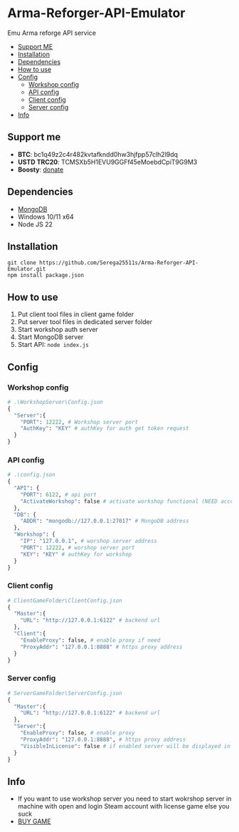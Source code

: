 # Arma-Reforger-API-Emulator
Emu Arma reforge API service
* [Support ME](#support-me)
* [Installation](#installation)
* [Dependencies](#dependencies)
* [How to use](#how-to-use)
* [Config](#config)
  *  [Workshop config](#workshop-config)
  *  [API config](#api-config)
  *  [Client config](#client-config)
  *  [Server config](#server-config)
* [Info](#info)
## Support me
- **BTC**: bc1q49z2c4r482kvtafkndd0hw3hjfpp57clh2l9dq
- **USTD TRC20**: TCMSXb5H1EVU9GGFf45eMoebdCpiT9G9M3
- **Boosty**: [donate](https://boosty.to/serega25511s/donate)
## Dependencies
- [MongoDB](https://www.mongodb.com/try/download/community)
- Windows 10/11 x64
- Node JS 22
## Installation
```
git clone https://github.com/Serega25511s/Arma-Reforger-API-Emulator.git
npm install package.json

```

## How to use
1. Put client tool files in client game folder
2. Put server tool files in dedicated server folder
3. Start workshop auth server
4. Start MongoDB server
5. Start API: ```node index.js```
## Config
### Workshop config
```py
# .\WorkshopServer\Config.json
{
  "Server":{
    "PORT": 12222, # Workshop server port
    "AuthKey": "KEY" # authKey for auth get token request
  }
}
```

### API config
```py
# .\config.json
{
  "API": {
    "PORT": 6122, # api port
    "ActivateWorkshop": false # activate workshop functional (NEED account with license game)
  },
  "DB": {
    "ADDR": "mongodb://127.0.0.1:27017" # MongoDB address 
  },
  "Workshop": {
    "IP": "127.0.0.1", # worshop server address
    "PORT": 12222, # worshop server port
    "KEY": "KEY" # authKey for workshop
  }
}
```

### Client config
```py
# ClientGameFolder\ClientConfig.json
{
  "Master":{
    "URL": "http://127.0.0.1:6122" # backend url
  },
  "Client":{
    "EnableProxy": false, # enable proxy if need
    "ProxyAddr": "127.0.0.1:8888" # https proxy address
  }
}
```

### Server config
```py
# ServerGameFolder\ServerConfig.json
{
  "Master":{
    "URL": "http://127.0.0.1:6122" # backend url
  },
  "Server":{
    "EnableProxy": false, # enable proxy
    "ProxyAddr": "127.0.0.1:8888", # https proxy address
    "VisibleInLicense": false # if enabled server will be displayed in the original server list and licensed players will be able to login
  }
}
```
## Info
- If you want to use workshop server you need to start wokrshop server in machine with open and login Steam account with license game else you suck
- [BUY GAME](https://store.steampowered.com/app/1874880/Arma_Reforger/)
